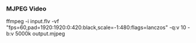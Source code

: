 <!--
 * @Description: None
 * @version: V1.0.0
 * @Author: None
 * @Date: 2023-09-22 14:37:05
 * @LastEditors: LILYGO_L
 * @LastEditTime: 2023-10-06 18:06:12
 * @License: GPL 3.0
-->
### MJPEG Video

ffmpeg -i input.flv -vf "fps=60,pad=1920:1920:0:420:black,scale=-1:480:flags=lanczos" -q:v 10 -b:v 5000k output.mjpeg
```
